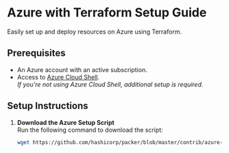 # Azure with Terraform Setup Guide

Easily set up and deploy resources on Azure using Terraform.

## Prerequisites

- An Azure account with an active subscription.  
- Access to [Azure Cloud Shell](https://docs.microsoft.com/en-us/azure/cloud-shell/features).  
  *If you're not using Azure Cloud Shell, additional setup is required.*  

## Setup Instructions  

1. **Download the Azure Setup Script**  
   Run the following command to download the script:  
   ```bash
   wget https://github.com/hashicorp/packer/blob/master/contrib/azure-setup.sh
